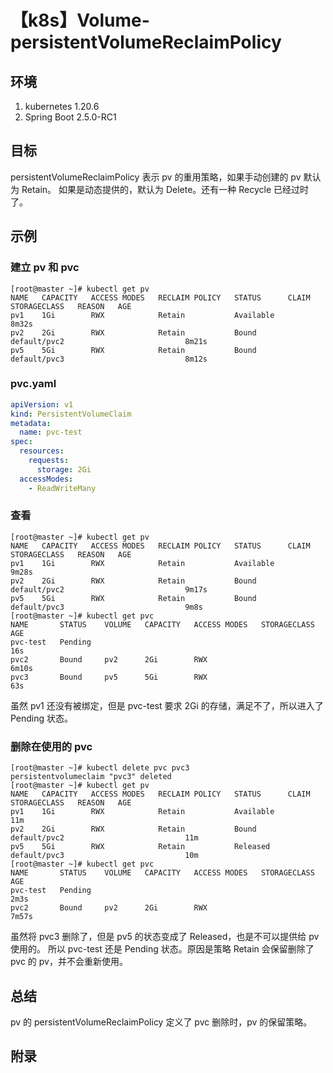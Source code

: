 # 【k8s】Volume-persistentVolumeReclaimPolicy

## 环境

1. kubernetes 1.20.6
2. Spring Boot 2.5.0-RC1

## 目标

persistentVolumeReclaimPolicy 表示 pv 的重用策略，如果手动创建的 pv 默认为 Retain。
如果是动态提供的，默认为 Delete。还有一种 Recycle 已经过时了。

## 示例

### 建立 pv 和 pvc

```
[root@master ~]# kubectl get pv
NAME   CAPACITY   ACCESS MODES   RECLAIM POLICY   STATUS      CLAIM          STORAGECLASS   REASON   AGE
pv1    1Gi        RWX            Retain           Available                                          8m32s
pv2    2Gi        RWX            Retain           Bound       default/pvc2                           8m21s
pv5    5Gi        RWX            Retain           Bound       default/pvc3                           8m12s
```

### pvc.yaml

```yaml
apiVersion: v1
kind: PersistentVolumeClaim
metadata:
  name: pvc-test
spec:
  resources:
    requests:
      storage: 2Gi
  accessModes:
    - ReadWriteMany
```

### 查看

```
[root@master ~]# kubectl get pv
NAME   CAPACITY   ACCESS MODES   RECLAIM POLICY   STATUS      CLAIM          STORAGECLASS   REASON   AGE
pv1    1Gi        RWX            Retain           Available                                          9m28s
pv2    2Gi        RWX            Retain           Bound       default/pvc2                           9m17s
pv5    5Gi        RWX            Retain           Bound       default/pvc3                           9m8s
[root@master ~]# kubectl get pvc
NAME       STATUS    VOLUME   CAPACITY   ACCESS MODES   STORAGECLASS   AGE
pvc-test   Pending                                                     16s
pvc2       Bound     pv2      2Gi        RWX                           6m10s
pvc3       Bound     pv5      5Gi        RWX                           63s
```

虽然 pv1 还没有被绑定，但是 pvc-test 要求 2Gi 的存储，满足不了，所以进入了 Pending 状态。

### 删除在使用的 pvc

```
[root@master ~]# kubectl delete pvc pvc3
persistentvolumeclaim "pvc3" deleted
[root@master ~]# kubectl get pv
NAME   CAPACITY   ACCESS MODES   RECLAIM POLICY   STATUS      CLAIM          STORAGECLASS   REASON   AGE
pv1    1Gi        RWX            Retain           Available                                          11m
pv2    2Gi        RWX            Retain           Bound       default/pvc2                           11m
pv5    5Gi        RWX            Retain           Released    default/pvc3                           10m
[root@master ~]# kubectl get pvc
NAME       STATUS    VOLUME   CAPACITY   ACCESS MODES   STORAGECLASS   AGE
pvc-test   Pending                                                     2m3s
pvc2       Bound     pv2      2Gi        RWX                           7m57s
```

虽然将 pvc3 删除了，但是 pv5 的状态变成了 Released，也是不可以提供给 pv 使用的。
所以 pvc-test 还是 Pending 状态。原因是策略 Retain 会保留删除了 pvc 的 pv，并不会重新使用。

## 总结

pv 的 persistentVolumeReclaimPolicy 定义了 pvc 删除时，pv 的保留策略。

## 附录

